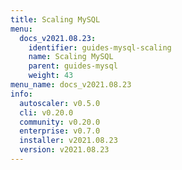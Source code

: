 ```yaml
---
title: Scaling MySQL
menu:
  docs_v2021.08.23:
    identifier: guides-mysql-scaling
    name: Scaling MySQL
    parent: guides-mysql
    weight: 43
menu_name: docs_v2021.08.23
info:
  autoscaler: v0.5.0
  cli: v0.20.0
  community: v0.20.0
  enterprise: v0.7.0
  installer: v2021.08.23
  version: v2021.08.23
---
```


